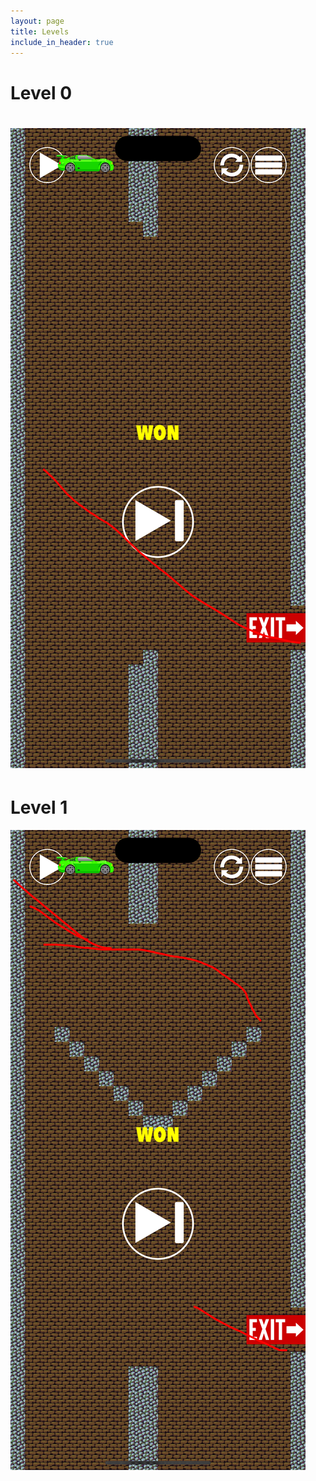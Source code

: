 ```yaml
---
layout: page
title: Levels
include_in_header: true
---
```


<h1>Level 0<h1>
<img id="level0" class="level-img" src="/assets/level0.png" alt="Level 0">
<p>
<h1>Level 1</h1>
<img id="level1" class="level-img" src="/assets/level1.png" alt="Level 1">
<p>